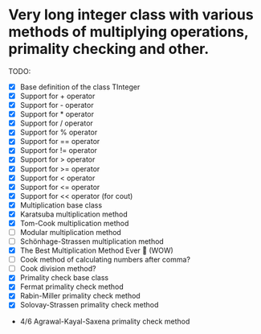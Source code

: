 # Very long integer class with various methods of multiplying operations, primality checking and other.

TODO:
* [X] Base definition of the class TInteger
* [X] Support for + operator
* [X] Support for - operator
* [X] Support for * operator
* [X] Support for / operator
* [X] Support for % operator
* [X] Support for == operator
* [X] Support for != operator
* [X] Support for > operator
* [X] Support for >= operator
* [X] Support for < operator
* [X] Support for <= operator
* [X] Support for << operator (for cout)
* [X] Multiplication base class
* [X] Karatsuba multiplication method
* [X] Tom-Cook multiplication method
* [ ] Modular multiplication method
* [ ] Schönhage-Strassen multiplication method
* [X] The Best Multiplication Method Ever 🤩 (WOW)
* [ ] Cook method of calculating numbers after comma?
* [ ] Cook division method?
* [X] Primality check base class
* [X] Fermat primality check method
* [X] Rabin-Miller primality check method
* [X] Solovay-Strassen primality check method
* 4/6 Agrawal-Kayal-Saxena primality check method